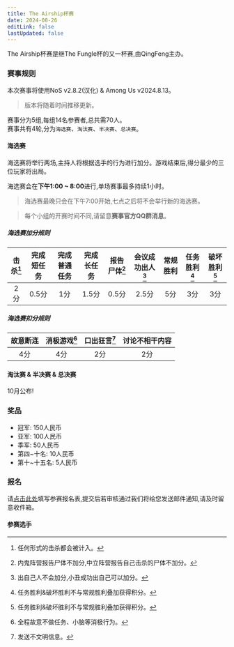 ```yaml
---
title: The Airship杯赛
date: 2024-08-26
editLink: false
lastUpdated: false
---
```


The Airship杯赛是继The Fungle杯的又一杯赛,由QingFeng主办。


### 赛事规则

本次赛事将使用NoS v2.8.2(汉化) & Among Us v2024.8.13。
> 版本将随着时间推移更新。

赛事分为5组,每组14名参赛者,总共需70人。<br>
赛事共有4轮,分为`海选赛`、`淘汰赛`、`半决赛`、`总决赛`。

#### 海选赛

海选赛将举行两场,主持人将根据选手的行为进行加分。游戏结束后,得分最少的三位玩家将出局。

海选赛会在**下午1:00 ~ 8:00**进行,单场赛事最多持续1小时。
> 海选赛最晚只会在下午7:00开始,七点之后将不会举行新的海选赛。

> 每个小组的开赛时间不同,请留意**赛事官方QQ群消息**。

##### 海选赛加分规则

| **击杀[^1]** | **完成短任务** | **完成普通任务** | **完成长任务** | **报告尸体[^2]** | **会议成功出人[^3]** | **常规胜利** | **任务胜利[^4]** | **破坏胜利[^4]** |
|:---------:|:---------:|:----------:|:---------:|:-----------:|:-------------:|:--------:|:---------:|:--------:|
| 2分        | 0.5分      | 1分         | 1.5分      | 0.5分        | 2.5分          | 5分       | 3分        | 3分       |

##### 海选赛扣分规则

| **故意断连** | **消极游戏**[^5] | **口出狂言**[^6] | **讨论不相干内容** |
|:--------:|:--------:|:--------:|:-----------:|
| 4分       | 4分       | 2分       | 2分          |

#### 淘汰赛 & 半决赛 & 总决赛

10月公布!

### 奖品

- 冠军: 150人民币
- 亚军: 100人民币
- 季军: 50人民币
- 第四~十名: 10人民币
- 第十~十五名: 5人民币

### 报名

请[点击此处](https://docs.qq.com/form/page/DU1BoQUJiVVlSbUVR)填写参赛报名表,提交后若审核通过我们将给您发送邮件通知,请及时留意收件箱。

#### 参赛选手

<VPCard
  title="Hartex"
  desc="donesock#1350,海选组5"
  logo="/Cup/Hartex.jpg"
  link="https://space.bilibili.com/3461577548237771"
/>
<VPCard
  title="Nanami"
  desc="kinglyrug#9338,海选组1"
  logo="/Cup/Nanami.jpg"
/>
<VPCard
  title="你敢票我吗"
  desc="beesoupy#9901,海选组2"
  logo="/Cup/你敢票我吗.jpg"
  link="https://space.bilibili.com/3493078979578750"
/>
<VPCard
  title="丨"
  desc="restfulspa#7350,海选组1"
  logo="/Cup/gun.jpg"
  link="https://space.bilibili.com/3461571976104066"
/>
<VPCard
  title="綿の夜(破壊された時)"
  desc="wigwove#8003,海选组4"
  logo="/Cup/綿の夜.jpg"
  link="https://space.bilibili.com/3546619444202006"
/>
<VPCard
  title="橘核"
  desc="shtumkey#5478,海选组1"
  logo="/Cup/橘核.jpg"
  link="https://space.bilibili.com/691186373"
/>

[^1]: 任何形式的击杀都会被计入。
[^2]: 内鬼阵营报告尸体不加分,中立阵营报告自己击杀的尸体不加分。
[^3]: 出自己人不会加分,小丑成功出自己可以加分。
[^4]: 任务胜利&破坏胜利不与常规胜利叠加获得积分。
[^5]: 全程故意不做任务、小脑等消极行为。
[^6]: 发送不文明信息。
